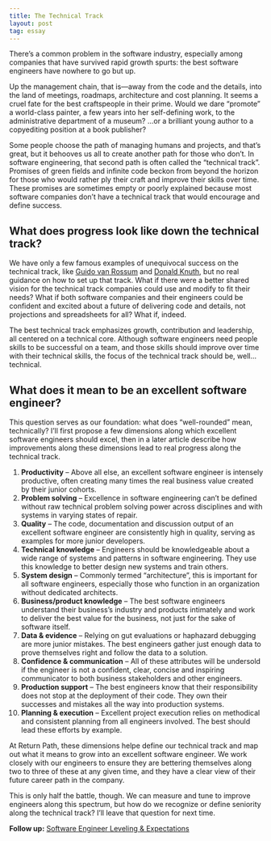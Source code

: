 ```yaml
---
title: The Technical Track
layout: post
tag: essay
---
```


There’s a common problem in the software industry, especially among companies
that have survived rapid growth spurts: the best software engineers have nowhere
to go but up.

Up the management chain, that is—away from the code and the details, into the
land of meetings, roadmaps, architecture and cost planning. It seems a cruel
fate for the best craftspeople in their prime. Would we dare “promote” a
world-class painter, a few years into her self-defining work, to the
administrative department of a museum? …or a brilliant young author to a
copyediting position at a book publisher?

Some people choose the path of managing humans and projects, and that’s great,
but it behooves us all to create another path for those who don’t. In software
engineering, that second path is often called the “technical track”. Promises of
green fields and infinite code beckon from beyond the horizon for those who
would rather ply their craft and improve their skills over time. These promises
are sometimes empty or poorly explained because most software companies don’t
have a technical track that would encourage and define success.

## What does progress look like down the technical track?
We have only a few famous examples of unequivocal success on the technical
track, like [Guido van Rossum][1] and [Donald Knuth][2], but no real guidance on
how to set up that track. What if there were a better shared vision for the
technical track companies could use and modify to fit their needs? What if both
software companies and their engineers could be confident and excited about a
future of delivering code and details, not projections and spreadsheets for all?
What if, indeed.

The best technical track emphasizes growth, contribution and leadership, all
centered on a technical core. Although software engineers need people skills to
be successful on a team, and those skills should improve over time with their
technical skills, the focus of the technical track should be, well…technical.

## What does it mean to be an excellent software engineer?
This question serves as our foundation: what does “well-rounded” mean,
technically? I’ll first propose a few dimensions along which excellent software
engineers should excel, then in a later article describe how improvements along
these dimensions lead to real progress along the technical track.

1. **Productivity** – Above all else, an excellent software engineer is
   intensely productive, often creating many times the real business value
   created by their junior cohorts.
2. **Problem solving** – Excellence in software engineering can’t be defined
   without raw technical problem solving power across disciplines and with
   systems in varying states of repair.
3. **Quality** – The code, documentation and discussion output of an excellent
   software engineer are consistently high in quality, serving as examples for
   more junior developers.
4. **Technical knowledge** – Engineers should be knowledgeable about a wide
   range of systems and patterns in software engineering. They use this
   knowledge to better design new systems and train others.
5. **System design** – Commonly termed “architecture”, this is important for all
   software engineers, especially those who function in an organization without
   dedicated architects.
6. **Business/product knowledge** – The best software engineers understand their
   business’s industry and products intimately and work to deliver the best
   value for the business, not just for the sake of software itself.
7. **Data & evidence** – Relying on gut evaluations or haphazard debugging are
   more junior mistakes. The best engineers gather just enough data to prove
   themselves right and follow the data to a solution.
8. **Confidence & communication** – All of these attributes will be undersold if
   the engineer is not a confident, clear, concise and inspiring communicator to
   both business stakeholders and other engineers.
9. **Production support** – The best engineers know that their responsibility
   does not stop at the deployment of their code. They own their successes and
   mistakes all the way into production systems.
10. **Planning & execution** – Excellent project execution relies on methodical
    and consistent planning from all engineers involved. The best should lead
    these efforts by example.

At Return Path, these dimensions helpe define our technical track and map out
what it means to grow into an excellent software engineer. We work closely with
our engineers to ensure they are bettering themselves along two to three of
these at any given time, and they have a clear view of their future career path
in the company.

This is only half the battle, though. We can measure and tune to improve
engineers along this spectrum, but how do we recognize or define seniority along
the technical track? I’ll leave that question for next time.

**Follow up:** [Software Engineer Leveling & Expectations][3]

 [1]: https://en.wikipedia.org/wiki/Guido_van_Rossum
 [2]: https://en.wikipedia.org/wiki/Donald_Knuth
 [3]: /business/software-engineering-leveling-expectations/
